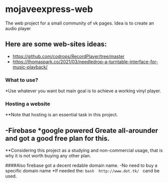 # mojaveexpress-web
The web project for a small community of vk pages.
Idea is to create an audio player

Here are some web-sites ideas: 
---
- https://github.com/codrops/RecordPlayer/tree/master
- https://thomaspark.co/2021/03/needledrop-a-turntable-interface-for-music-playback/

### What to use? 

*Use whatever you want but main goal is to achieve a working vinyl player.

### Hosting a website 
**Note that hosting is an essential task in this project.

-Firebase *google powered 
Greate all-arounder and got a good free plan for this.
---
**Considering this project as a studying and non-commercial usage, that is why it is not worth buying any other plan.

####Also firebase got a decent redable domain name. 
-No need to buy a specific domain name 
*If needed the: 
``bash 
http://www.dot.tk/ ``
cand be used. 


